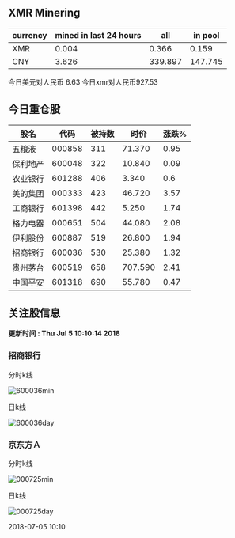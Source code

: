 ## XMR Minering

|currency|mined in last 24 hours|all|in pool|
|---|---|---|---|
|XMR|0.004|0.366|0.159|
|CNY|3.626|339.897|147.745|

今日美元对人民币 6.63	今日xmr对人民币927.53


## 今日重仓股 

|股名|代码|被持数|时价|涨跌%|
|---|---|---|---|---|
|五粮液|000858|311|71.370|0.95|
|保利地产|600048|322|10.840|0.09|
|农业银行|601288|406|3.340|0.6|
|美的集团|000333|423|46.720|3.57|
|工商银行|601398|442|5.250|1.74|
|格力电器|000651|504|44.080|2.08|
|伊利股份|600887|519|26.800|1.94|
|招商银行|600036|530|25.380|1.32|
|贵州茅台|600519|658|707.590|2.41|
|中国平安|601318|690|55.780|0.47|

## 关注股信息
**更新时间 : Thu Jul  5 10:10:14 2018**
### 招商银行 
分时k线

![600036min](http://image.sinajs.cn/newchart/min/n/sh600036.gif)

日k线

![600036day](http://image.sinajs.cn/newchart/daily/n/sh600036.gif)

### 京东方Ａ 
分时k线

![000725min](http://image.sinajs.cn/newchart/min/n/sz000725.gif)

日k线

![000725day](http://image.sinajs.cn/newchart/daily/n/sz000725.gif)

2018-07-05 10:10